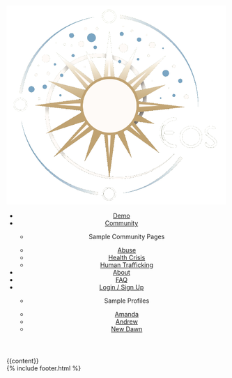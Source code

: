 <!DOCTYPE html>
<html lang="en">
        <head>
                <!-- Global site tag (gtag.js) - Google Analytics -->
                <script async src="https://www.googletagmanager.com/gtag/js?id=UA-172226953-1"></script>
                <script>
                    window.dataLayer = window.dataLayer || [];
                    function gtag(){dataLayer.push(arguments);}
                    gtag('js', new Date());
                    gtag('config', 'UA-172226953-1');
                </script>
                <meta charset="utf-8">
                <meta name="viewport" content="width=device-width, initial-scale=1, user-scalable=yes">
                <title>EOS</title>
                <link rel="stylesheet" type="text/css" href="./styles.css">
                <script src="./js/jquery.v3.4.1.min.js"></script>
                <script src="./js/topics.js"></script>
                <link rel="stylesheet" type="text/css" href="//cdn.jsdelivr.net/npm/slick-carousel@1.8.1/slick/slick.css"/>
                <script type="text/javascript" src="//cdn.jsdelivr.net/npm/slick-carousel@1.8.1/slick/slick.min.js"></script>
                <script src="./js/fitvid.js"></script> 
                <script src="./js/scripts.js"></script> 
        </head>
        <body>
                <header id="Header_Main">
                        <a id="Logo_Main" href="index.html"><img src="./img/logo.png"></a>
                        <ul id="Nav_Main">
                                <li>
                                        <a href="demo.html">Demo</a>
                                </li>
                                <li>
                                        <a href="community.html">Community</a>
                                        <ul>
                                                <li>
                                                        <p>Sample Community Pages</p>
                                                </li>
                                                <li>
                                                        <a href="community-abuse.html">Abuse</a>
                                                </li>
                                                <li>
                                                        <a href="community-healthcrisis.html">Health Crisis</a>
                                                </li>
                                                <li>
                                                        <a href="community-human_trafficking.html">Human Trafficking</a>
                                                </li>
                                        </ul>
                                </li>
                                <li>
                                        <a href="about.html">About</a>
                                </li>
                                <li>
                                        <a href="faq.html">FAQ</a>
                                </li>
                                <li>
                                        <a id="Nav_Main-Profile" href="form-signup.html">Login / Sign Up</a>
                                        <ul>
                                                <li>
                                                        <p>Sample Profiles</p>
                                                </li>
                                                <li>
                                                        <a href="profile.html">Amanda</a>
                                                </li>
                                                <li>
                                                        <a href="profile-andrew.html">Andrew</a>
                                                </li>
                                                <li>
                                                        <a href="profile-newdawn.html">New Dawn</a>
                                                </li>
                                        </ul>
                                </li>
                        </ul>
                </header>
                <div class="content">
                        {{content}}
                </div>
                {% include footer.html %}
        </body>
</html>